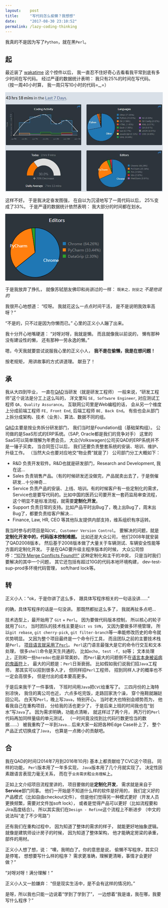 ```yaml
---
layout:    post
title:     "写代码怎么偷懒？我想想"
date:      "2017-08-30 23:10:52"
permalink: /lazy-coding-thinking
---
```


我真的不是因为写了`Python`，就在黑`Perl`。

<!--MORE-->

## 起

最近装了 [wakatime][wakatime] 这个控件以后，
我一直忍不住好奇心去看看我平常到底有多少时间在写代码。
经过严谨的数据统计表明：
我只有25%的时间在写代码。
（按一周40小时算，
我一周只写10小时的代码=\_,=）

![old-waka][old-waka]

这样不好。
于是我决定奋发图强，
在自以为沉浸地写了一周代码以后，
25%变成了33%。
于是严谨的数据统计依然表明：
我大部分的时间都在划水。

![new-waka][new-waka]

于是我放弃了挣扎，
就像苏轼朋友佛印和尚讲过的一样：
`既来之，则安之` _不是他说的_

我很开心地想道：
“哎呀。
我就花这么一点点时间干活，
是不是说明我效率高呀？”

“不是的，只不过是因为你懒而已。”
心里的正义小人蹦了出来。

我十分开心地嘴硬道：
“对呀对呀，我就是懒。
而且就像我以前说的，
懒有那种没有建设性的懒，
还有那种一劳永逸的懒。”

嗯，今天我就要尝试说服我心里的正义小人，
**我不是在偷懒，我是在想问题！**

按老规矩，
用讲故事的方式讲道理。
献丑了！


## 承

我从大四到毕业，
一直在[QAD][QAD]当研发（就是研发工程师）
一般来说，“研发工程师”这个说法是分工上这么叫的，
洋文里叫 `SE, Software Engineer`,
对应测试工程师 `QA, Quality Assurance`。
互联网公司里是Web编程的话，
会从另一个维度上分成前端工程师 `FE, Front End`,
后端工程师 `BE, Back End`。
有些也会从部门上拆分成架构、技术（业务）、算法、数据不同的组。

[QAD][QAD]主要是按业务拆分研发部门，
我们当时是Foundation组（基础架构组）。
公司做的是SaaS形式的ERP系统。（SAP, Oracle都是我们的竞争对手）
这里的SaaS可以简单理解为年费会员，
大众(Volkswagen)公司买QAD的ERP系统并不是一锤子买卖，
当合同签订以后，
我们还要负责整套系统的安装、培训、维护、升级工作。
（当然大众也要对应地交“物业费”就是了）
公司部门分工大概如下：

* R&D 负责开发软件。R&D也就是研发部门，Research and Development, 我在这…
* Sales 负责销售产品。（有的时候研发还没做完，产品就卖出去了，于是倒催研发…十分神奇…
* Service 负责产品的安装、上线、培训。有的时候客户有一些定制化的需求，Service也是要写代码的。比如中国的医药公司要开发一套药监局审查流程，这个明显不是标准流程，就需要**定制化开发**。
* Support 负责日常的支持。比如产品平时出Bug了，晚上出Bug了，周末出Bug了，都要负责给客户解决…
* Finance, Law, HR, CEO 等其他队友提供内部支持，维系组织有序运转。

我当时参与的项目是叫`CVC, Customer Version Control`。
要解决的问题，就是**定制化开发中的，代码版本控制难题。**
比如还是大众公司，
他们2008年就安装了QAD2008版本，
然后基于2008版本做了大量关于车辆测试、车辆安全性能等方面的定制化开发。
于是在QAD要升级主程序版本的时候，
大众公司惊呼：[“1079 Merge Conflicts Found!!!”][xkcd-git]
这种定制化和主干的冲突，
只是当时我们要解决的其中一个问题，
其它还包括有超过10G的代码本地环境构建，
dev-test-sup-prod多环境代码管理，
soft/hard lock等。


## 转

正义小人：“ok，于是你讲了这么多，
跟具体写程序相关的一句话没讲……”

的确，具体写程序的话是一句没讲。
那既然都扯这么多了，
我就再扯多点吧…

技术选型上，最开始用了 `Git` + `Perl`。
因为要做代码版本控制，
所以核心的轮子就用了`Git`，
当时团队的技术栈主要是`Git vs SVN`，
又因为要做多环境管理，
所以`git rebase`, `git cherry-pick`, `git filter-branch`等一串能修改历史的命令就优势明显。
又因为整个项目最终是一个命令行工具，
而且团队之前的主要技术栈是`Perl`，
[项目语言就采用了`Perl`][pl]。
`Perl`这门语言最强大是它的命令行交互和文本处理，
很多`shell`命令是天生共通的，
比如`echo, test -f, $@`等；
文本处理上，正则和一些`heredoc`也是非常美妙。
而`Perl`最大的问题倒不在[语言本身被诟病的鬼画符][jokes]上，
最大的问题是：`Perl`日渐衰弱。
比如假如我们说我们招`Java`工程师，
那其实可以招到很多人才，
但同样招`Perl`工程师，
招到同样人才的概率也不一定会高很多，
但是付出的成本要高更多。

于是后来我干了一件事情，
下班时间用`Java`把`CVC`给重写了。
三四月份的上海特别凉快，
我住的离公司也近，
六点多吃完饭，走路回家洗个澡，
穿个拖鞋就蹦跶回公司。
白天写`Perl`，晚上写`Java`，特别开心。
当时老大也特别会顺势而为，
他看我自己在重构项目，
分给我的活也更少了，
于是后来上班的时间我也在“划水”写`Java`了。
因为需求明确，功能点清晰，
就这样过了两个月，
两万行的`Perl`代码再加同样量级的单元测试，
（一时间竟没找到比代码行数更恰当的数据……）
被我重构了一半到`Java`...
后来大家一起把各种Edge Case补上了，
整个产品正式切换成了`Java`，
也算是一点微小的贡献吧。


## 合

我在QAD的时间(2014年7月到2016年10月)
基本上都贡献给了CVC这个项目。
同样的功能，
`Perl`版本用了一年多实现，
`Java`版本用了几个月就实现了。
决定性因素跟语言表现力毫无关系，
而在于`业务需求`和`业务理解`上。

正如上文介绍项目流程里讲的，
项目要做的是**定制化开发**，
需求就是来自于**Service**部门同事。
他们一开始是不知道什么样的软件是好用的，
我们定义好的产品模式（比如自由checkout文件），
但是他们觉得另一种模式更好（开发人员更换频繁，需要对文件加soft lock），
或者是觉得产品可以更好（比如流程要和Jira高度结合）。
所以其实我们在`Design - Refine`这个流程上不断进步
（中文的说法叫“走了不少弯路”）

还有我们在重构过程中，
因为知道了整体的需求的样子，
就能更好地抽象逻辑。
就像是建筑师设计房子的时候，
因为知道了整体架构，
他才能确定房梁的承重，
部件的用材。


正义小人想了想，说：
“噢，我明白了。你的意思是说，
偷懒不写程序，其实只是停笔，
想想要写什么样的程序？
需求更准确，理解更清晰，事情才会更好做？”

“对呀对呀！满分理解！”

正义小人又一脸嫌弃：
“但是现实生活中，是不会有这样的情况的。”

是呀，所以我也只能一边说着“学到了学到了”，
一边想着“我是谁，我在哪，我要写什么程序？”


[wakatime]: https://wakatime.com/dashboard
[old-waka]: /assets/pics/wakatime_dashboard.jpg
[new-waka]: /assets/pics/wakatime.png
[QAD]: http://www.qad.com/about
[xkcd-git]: https://xkcd.com/1597/
[pl]: https://www.tiobe.com/tiobe-index/
[jokes]: https://coolshell.cn/articles/1903.html

